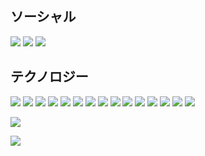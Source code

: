 ## ソーシャル
[![](https://img.shields.io/badge/-discord-black?style=for-the-badge&logo=discord&)](https://discordapp.com/users/593442349686718477)
[![](https://img.shields.io/badge/-facebook-black?style=for-the-badge&logo=facebook&)](https://www.facebook.com/mark.ushida.35)
[![](https://img.shields.io/badge/-stackoverflow-black?style=for-the-badge&logo=stackoverflow&)](https://stackoverflow.com/users/12933483/10k20)

## テクノロジー
![](https://img.shields.io/badge/-JavaScript-black?style=for-the-badge&logo=javascript&)
![](https://img.shields.io/badge/-React-black?style=for-the-badge&logo=react&)
![](https://img.shields.io/badge/-Redux-black?style=for-the-badge&logo=redux&)
![](https://img.shields.io/badge/-Vue-black?style=for-the-badge&logo=vue.js&)
![](https://img.shields.io/badge/-Nuxt-black?style=for-the-badge&logo=nuxt.js&)
![](https://img.shields.io/badge/-Python-black?style=for-the-badge&logo=python&)
![](https://img.shields.io/badge/-Django-black?style=for-the-badge&logo=django&logoColor=103e2e)
![](https://img.shields.io/badge/-Docker-black?style=for-the-badge&logo=docker&)
![](https://img.shields.io/badge/-PHP-black?style=for-the-badge&logo=php&)
![](https://img.shields.io/badge/-Wordpress-black?style=for-the-badge&logo=wordpress&)
![](https://img.shields.io/badge/-Jira-black?style=for-the-badge&logo=jira&logoColor=3080f7)
![](https://img.shields.io/badge/-Git-black?style=for-the-badge&logo=git&)
![](https://img.shields.io/badge/-Go-black?style=for-the-badge&logo=go&)
![](https://img.shields.io/badge/-Npm-black?style=for-the-badge&logo=npm&)
![](https://img.shields.io/badge/-Three-black?style=for-the-badge&logo=three.js&)

![](https://github-readme-stats.vercel.app/api?username=10k20&title_color=fb12ff&bg_color=0d1117&text_color=fb12ff&hide_border=true&show_icons=true&include_all_commits=true&count_private=true&hide=issues,contribs,stars)

![](https://github-readme-stats.vercel.app/api/top-langs/?username=10k20&title_color=1cbbff&bg_color=0d1117&text_color=1cbbff&hide_border=true&langs_count=10&layout=compact)
